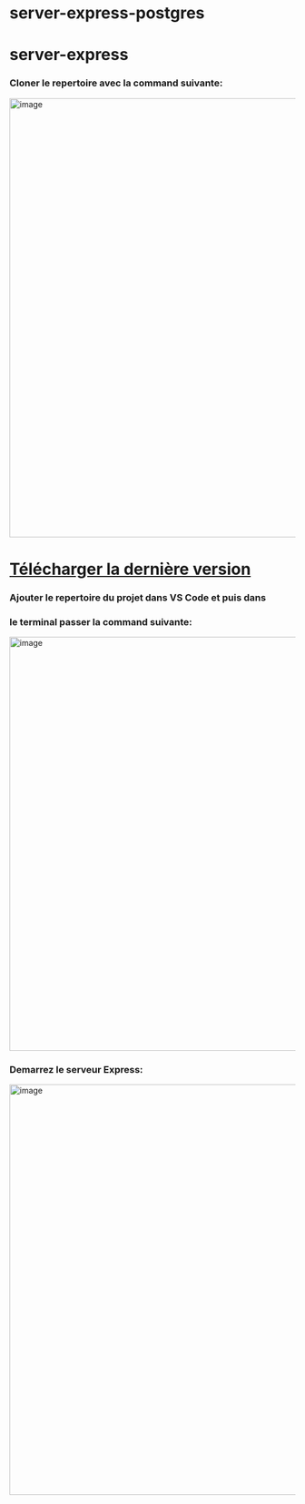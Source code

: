 # server-express-postgres

# server-express

### Cloner le repertoire avec la command suivante:
 
<img width="772" alt="image" src="https://github.com/user-attachments/assets/ea76b7ee-3c12-4f4e-b17e-7815af249611">

# [Télécharger la dernière version ](https://www.enterprisedb.com/downloads/postgres-postgresql-downloads)


### Ajouter le repertoire du projet dans VS Code et puis dans
### le terminal passer la command suivante:

<img width="728" alt="image" src="https://github.com/user-attachments/assets/cb7ee212-1d7c-4bb2-97c7-9095fd1200ff">

### Demarrez le serveur Express:

<img width="722" alt="image" src="https://github.com/user-attachments/assets/ff35bc7c-9ca0-4803-a2f8-1ecc029cfd4a">
